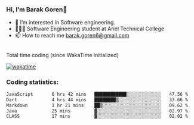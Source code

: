 ###  Hi, I’m Barak Goren👋
- 👀 I’m interested in Software engineering.
- 👨🏼‍🎓 Software Engineering student at Ariel Technical College
- 📫 How to reach me barak.goren6@gmail.com
##
Total time coding (since WakaTime initialized)

[![wakatime](https://wakatime.com/badge/user/5cc5ec80-a806-4ca2-a704-db29274e48cd.svg)](https://wakatime.com/@5cc5ec80-a806-4ca2-a704-db29274e48cd)

   
### Coding statistics:

<!--START_SECTION:waka-->

```txt
JavaScript       6 hrs 42 mins   ████████████░░░░░░░░░░░░░   47.56 %
Dart             4 hrs 44 mins   ████████▒░░░░░░░░░░░░░░░░   33.66 %
Markdown         1 hr 21 mins    ██▒░░░░░░░░░░░░░░░░░░░░░░   09.62 %
Java             25 mins         ▓░░░░░░░░░░░░░░░░░░░░░░░░   02.97 %
CLASS            17 mins         ▓░░░░░░░░░░░░░░░░░░░░░░░░   02.02 %
```

<!--END_SECTION:waka-->

<!---
barakgoren/barakgoren is a ✨ special ✨ repository because its `README.md` (this file) appears on your GitHub profile.
You can click the Preview link to take a look at your changes.
--->

